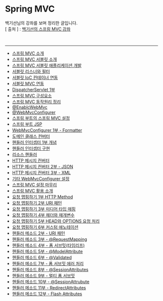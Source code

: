 Spring MVC
===========
백기선님의 강좌를 보며 정리한 글입니다.   
[ 출처 ] : [백기선의 스프링 MVC 강좌](https://www.inflearn.com/course/%EC%9B%B9-mvc#)   

<br/>

---
* [스프링 MVC 소개](https://github.com/KimYoungQ/study/blob/main/springWebMVC/1_1.md)
* [스프링 MVC 서블릿 소개](https://github.com/KimYoungQ/study/blob/main/springWebMVC/1_2.md)
* [스프링 MVC 서블릿 애플리케이션 개발](https://github.com/KimYoungQ/study/blob/main/springWebMVC/1_3.md)
* [서블릿 리스너와 필터](https://github.com/KimYoungQ/study/blob/main/springWebMVC/1_4.md)
* [서블릿 IoC 컨테이너 연동](https://github.com/KimYoungQ/study/blob/main/springWebMVC/1_5.md)
* [서블릿 MVC 연동](https://github.com/KimYoungQ/study/blob/main/springWebMVC/1_6.md)
* [DispatcherServlet 1부](https://github.com/KimYoungQ/study/blob/main/springWebMVC/1_7.md)
* [스프링 MVC 구성요소](https://github.com/KimYoungQ/study/blob/main/springWebMVC/1_10.md)
* [스프링 MVC 동작원리 정리](https://github.com/KimYoungQ/study/blob/main/springWebMVC/1_11.md)
* [@EnablcWebMvc](https://github.com/KimYoungQ/study/blob/main/springWebMVC/2_2.md)
* [@WebMvcConfigurer](https://github.com/KimYoungQ/study/blob/main/springWebMVC/2_3.md)
* [스프링 부트의 스프링 MVC 설정](https://github.com/KimYoungQ/study/blob/main/springWebMVC/2_4.md)
* [스프링 부트 JSP](https://github.com/KimYoungQ/study/blob/main/springWebMVC/2_5.md)
* [WebMvcConfigurer 1부 - Formatter](https://github.com/KimYoungQ/study/blob/main/springWebMVC/2_7.md)
* [도메인 클래스 컨버터](https://github.com/KimYoungQ/study/blob/main/springWebMVC/2_8.md)
* [핸들러 인터셉터 1부 개념](https://github.com/KimYoungQ/study/blob/main/springWebMVC/2_9.md)
* [핸들러 인터셉터 구현](https://github.com/KimYoungQ/study/blob/main/springWebMVC/2_10.md)
* [리소스 핸들러](https://github.com/KimYoungQ/study/blob/main/springWebMVC/2_11.md)
* [HTTP 메시지 컨버터](https://github.com/KimYoungQ/study/blob/main/springWebMVC/2_12.md)
* [HTTP 메시지 컨버터 2부 - JSON](https://github.com/KimYoungQ/study/blob/main/springWebMVC/2_13.md)
* [HTTP 메시지 컨버터 3부 - XML](https://github.com/KimYoungQ/study/blob/main/springWebMVC/2_14.md)
* [기타 WebMvcConfigurer 설정](https://github.com/KimYoungQ/study/blob/main/springWebMVC/2_15.md)
* [스프링 MVC 설정 마무리](https://github.com/KimYoungQ/study/blob/main/springWebMVC/2_16.md)
* [스프링 MVC 활용 소개](https://github.com/KimYoungQ/study/blob/main/springWebMVC/3_1.md)
* [요청 맵핑하기 1부 HTTP Method](https://github.com/KimYoungQ/study/blob/main/springWebMVC/3_2.md)
* [요청 맵핑하기 2부 URI 패턴](https://github.com/KimYoungQ/study/blob/main/springWebMVC/3_3.md)
* [요청 맵핑하기 3부 미디어 타입 매핑](https://github.com/KimYoungQ/study/blob/main/springWebMVC/3_4.md)
* [요청 맵핑하기 4부 헤더와 매개변수](https://github.com/KimYoungQ/study/blob/main/springWebMVC/3_5.md)
* [요청 맵핑하기 5부 HEAD와 OPTIONS 요청 처리](https://github.com/KimYoungQ/study/blob/main/springWebMVC/3_6.md)
* [요청 맵핑하기 6부 커스텀 애노테이션](https://github.com/KimYoungQ/study/blob/main/springWebMVC/3_7.md)
* [핸들러 메소드 2부 - URI 패턴](https://github.com/KimYoungQ/study/blob/main/springWebMVC/3_10.md)
* [핸들러 메소드 3부 - @RequestMapping](https://github.com/KimYoungQ/study/blob/main/springWebMVC/3_11.md)
* [핸들러 메소드 4부 - 폼 서브밋(타임리프)](https://github.com/KimYoungQ/study/blob/main/springWebMVC/3_12.md)
* [핸들러 메소드 5부 - @ModelAttribute](https://github.com/KimYoungQ/study/blob/main/springWebMVC/3_13.md)
* [핸들러 메소드 6부 - @Validated](https://github.com/KimYoungQ/study/blob/main/springWebMVC/3_14.md)
* [핸들러 메소드 7부 - 폼 서브밋 에러 처리](https://github.com/KimYoungQ/study/blob/main/springWebMVC/3_15.md)
* [핸들러 메소드 8부 - @SessionAttributes](https://github.com/KimYoungQ/study/blob/main/springWebMVC/3_16.md)
* [핸들러 메소드 9부 - 멀티 폼 서브밋](https://github.com/KimYoungQ/study/blob/main/springWebMVC/3_17.md)
* [핸들러 메소드 10부 - @SessionAttrubute](https://github.com/KimYoungQ/study/blob/main/springWebMVC/3_18.md)
* [핸들러 메소드 11부 - RedirectAttributes](https://github.com/KimYoungQ/study/blob/main/springWebMVC/3_19.md)
* [핸들러 메소드 12부 - Flash Attributes](https://github.com/KimYoungQ/study/blob/main/springWebMVC/3_20.md)



